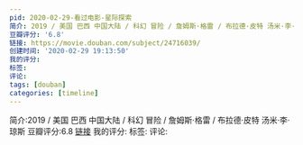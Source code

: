 ```yaml
---
pid: 2020-02-29-看过电影-星际探索
简介: 2019 / 美国 巴西 中国大陆 / 科幻 冒险 / 詹姆斯·格雷 / 布拉德·皮特 汤米·李·琼斯
豆瓣评分: '6.8'
链接: https://movie.douban.com/subject/24716039/
创建时间: '2020-02-29 19:13:50'
我的评分:
标签:
评论:
tags: [douban]
categories: [timeline]
---
```

简介:2019 / 美国 巴西 中国大陆 / 科幻 冒险 / 詹姆斯·格雷 / 布拉德·皮特 汤米·李·琼斯
豆瓣评分:6.8
[链接](https://movie.douban.com/subject/24716039/)
我的评分:
标签:
评论:
